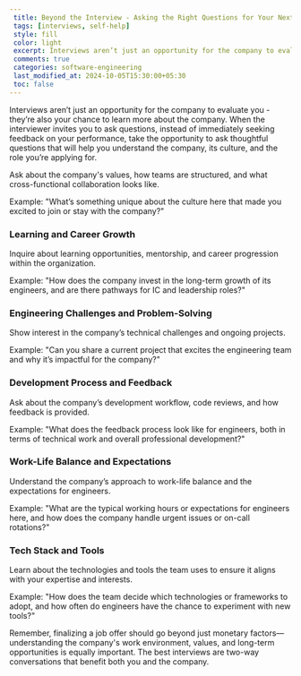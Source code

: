 ```yaml
---
 title: Beyond the Interview - Asking the Right Questions for Your Next Engineering Role  
 tags: [interviews, self-help]
 style: fill
 color: light
 excerpt: Interviews aren’t just an opportunity for the company to evaluate you, they’re also your chance to learn more about the company
 comments: true
 categories: software-engineering
 last_modified_at: 2024-10-05T15:30:00+05:30
 toc: false
---
```



Interviews aren’t just an opportunity for the company to evaluate you - they’re also your chance to learn more about the company. When the interviewer invites you to ask questions, instead of immediately seeking feedback on your performance, take the opportunity to ask thoughtful questions that will help you understand the company, its culture, and the role you’re applying for. 

Ask about the company's values, how teams are structured, and what cross-functional collaboration looks like. 

Example: "What’s something unique about the culture here that made you excited to join or stay with the company?"

### Learning and Career Growth
Inquire about learning opportunities, mentorship, and career progression within the organization.

Example: "How does the company invest in the long-term growth of its engineers, and are there pathways for IC and leadership roles?"

### Engineering Challenges and Problem-Solving
Show interest in the company’s technical challenges and ongoing projects.

Example: "Can you share a current project that excites the engineering team and why it’s impactful for the company?"

### Development Process and Feedback
Ask about the company’s development workflow, code reviews, and how feedback is provided.

Example: "What does the feedback process look like for engineers, both in terms of technical work and overall professional development?"

### Work-Life Balance and Expectations
Understand the company’s approach to work-life balance and the expectations for engineers.

Example: "What are the typical working hours or expectations for engineers here, and how does the company handle urgent issues or on-call rotations?"

### Tech Stack and Tools
Learn about the technologies and tools the team uses to ensure it aligns with your expertise and interests.

Example: "How does the team decide which technologies or frameworks to adopt, and how often do engineers have the chance to experiment with new tools?"

Remember, finalizing a job offer should go beyond just monetary factors—understanding the company's work environment, values, and long-term opportunities is equally important. The best interviews are two-way conversations that benefit both you and the company.